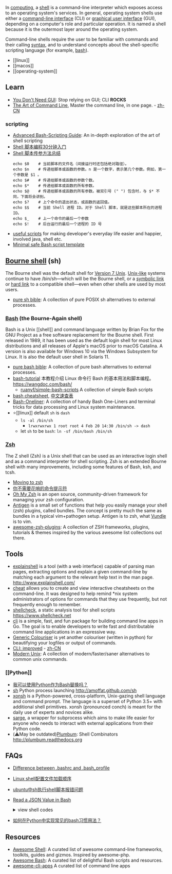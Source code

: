 In [computing](https://en.wikipedia.org/wiki/Computing), a [shell](https://en.wikipedia.org/wiki/Shell_(computing)) is a command-line interpreter which exposes access to an operating system's services. In general, operating system shells use either a [command-line interface](https://en.wikipedia.org/wiki/Command-line_interface) (CLI) or [graphical user interface](https://en.wikipedia.org/wiki/Graphical_user_interface) (GUI), depending on a computer's role and particular operation. It is named a shell because it is the outermost layer around the operating system.

Command-line shells require the user to be familiar with commands and their calling [syntax](https://en.wikipedia.org/wiki/Syntax), and to understand concepts about the shell-specific scripting language (for example, [bash](https://en.wikipedia.org/wiki/Bash_shell)).


- [[linux]]
- [[macos]]
- [[operating-system]]



## Learn
- [You Don't Need GUI](https://github.com/you-dont-need/You-Dont-Need-GUI): Stop relying on GUI; CLI **ROCKS**
- [The Art of Command Line](https://github.com/jlevy/the-art-of-command-line), Master the command line, in one page. - [zh-CN](https://github.com/jlevy/the-art-of-command-line/blob/master/README-zh.md)

### scripting
- [Advanced Bash-Scripting Guide](https://tldp.org/LDP/abs/html/index.html): An in-depth exploration of the art of shell scripting
- [Shell 脚本编程30分钟入门](https://github.com/qinjx/30min_guides/blob/master/shell.md)
- [Shell 脚本传参方法总结](https://www.jianshu.com/p/d3cd36c97abc)
  ```shell
  echo $0    # 当前脚本的文件名（间接运行时还包括绝对路径）。
  echo $n    # 传递给脚本或函数的参数。n 是一个数字，表示第几个参数。例如，第一个参数是 $1 。
  echo $#    # 传递给脚本或函数的参数个数。
  echo $*    # 传递给脚本或函数的所有参数。
  echo $@    # 传递给脚本或函数的所有参数。被双引号 (" ") 包含时，与 $* 不同，下面将会讲到。
  echo $?    # 上个命令的退出状态，或函数的返回值。
  echo $$    # 当前 Shell 进程 ID。对于 Shell 脚本，就是这些脚本所在的进程 ID。
  echo $_    # 上一个命令的最后一个参数
  echo $!    # 后台运行的最后一个进程的 ID 号
  ```
- [useful scripts](https://github.com/oldratlee/useful-scripts) for making developer's everyday life easier and happier, involved java, shell etc. 
- [Minimal safe Bash script template](https://betterdev.blog/minimal-safe-bash-script-template/)



## [Bourne shell](https://en.wikipedia.org/wiki/Bourne_shell) (sh)
The Bourne shell was the default shell for [Version 7 Unix](https://en.wikipedia.org/wiki/Version_7_Unix). [Unix-like](https://en.wikipedia.org/wiki/Unix-like) systems continue to have /bin/sh—which will be the Bourne shell, or a [symbolic link](https://en.wikipedia.org/wiki/Symbolic_link) or [hard link](https://en.wikipedia.org/wiki/Hard_link) to a compatible shell—even when other shells are used by most users.
- [pure sh bible](https://github.com/dylanaraps/pure-sh-bible): A collection of pure POSIX sh alternatives to external processes.

### [Bash](https://en.wikipedia.org/wiki/Bash_(Unix_shell)) (the Bourne-Again shell)
Bash is a Unix [[shell]] and command language written by Brian Fox for the GNU Project as a free software replacement for the Bourne shell. First released in 1989, it has been used as the default login shell for most Linux distributions and all releases of Apple's macOS prior to macOS Catalina. A version is also available for Windows 10 via the Windows Subsystem for Linux. It is also the default user shell in Solaris 11.
- [pure bash bible](https://github.com/dylanaraps/pure-bash-bible): A collection of pure bash alternatives to external processes.
- [bash-tutorial](https://github.com/wangdoc/bash-tutorial) 本教程介绍 Linux 命令行 Bash 的基本用法和脚本编程。 https://wangdoc.com/bash/
  - [ruanyf/simple-bash-scripts](https://github.com/ruanyf/simple-bash-scripts) A collection of simple Bash scripts
- [bash cheatsheet](https://github.com/LeCoupa/awesome-cheatsheets/blob/master/languages/bash.sh), [中文速查表](https://github.com/skywind3000/awesome-cheatsheets/blob/master/languages/bash.sh)
- [Bash-Oneliner](https://github.com/onceupon/Bash-Oneliner): A collection of handy Bash One-Liners and terminal tricks for data processing and Linux system maintenance.
- :star:[[linux]] default `sh` is `dash` 
  - `ls -al /bin/sh`
    - `lrwxrwxrwx 1 root root 4 Feb 20 14:30 /bin/sh -> dash`
  - let `sh` to be `bash`: `ln -sf /bin/bash /bin/sh`

### [Zsh](https://www.zsh.org/)
The Z shell (Zsh) is a Unix shell that can be used as an interactive login shell and as a command interpreter for shell scripting. Zsh is an extended Bourne shell with many improvements, including some features of Bash, ksh, and tcsh.
- [Moving to zsh](https://scriptingosx.com/2019/06/moving-to-zsh/)
- [你不需要花哨的命令提示符](https://zhuanlan.zhihu.com/p/51008087)
- [Oh My Zsh](https://github.com/ohmyzsh/ohmyzsh) is an open source, community-driven framework for managing your zsh configuration.
- [Antigen](https://github.com/zsh-users/antigen) is a small set of functions that help you easily manage your shell (zsh) plugins, called bundles. The concept is pretty much the same as bundles in a typical vim+pathogen setup. Antigen is to zsh, what [Vundle](https://github.com/gmarik/vundle) is to vim.
- [awesome-zsh-plugins](https://github.com/unixorn/awesome-zsh-plugins): A collection of ZSH frameworks, plugins, tutorials & themes inspired by the various awesome list collections out there.



## Tools
- [explainshell](https://github.com/idank/explainshell/) is a tool (with a web interface) capable of parsing man pages, extracting options and explain a given command-line by matching each argument to the relevant help text in the man page. http://www.explainshell.com/
- [cheat](https://github.com/cheat/cheat) allows you to create and view interactive cheatsheets on the command-line. It was designed to help remind *nix system administrators of options for commands that they use frequently, but not frequently enough to remember.
- [shellcheck](https://github.com/koalaman/shellcheck), a static analysis tool for shell scripts https://www.shellcheck.net
- [cli](https://github.com/urfave/cli) is a simple, fast, and fun package for building command line apps in Go. The goal is to enable developers to write fast and distributable command line applications in an expressive way.
- [Generic Colouriser](https://github.com/garabik/grc) is yet another colouriser (written in python) for beautifying your logfiles or output of commands.
- [CLI: improved](https://remysharp.com/2018/08/23/cli-improved) - [zh-CN](https://docs.xindong.com/utilities/cli-improved.html)
- [Modern Unix](https://github.com/ibraheemdev/modern-unix): A collection of modern/faster/saner alternatives to common unix commands.

### [[Python]]
- [我可以使用Python作为Bash替换吗？](http://www.tracholar.top/2018/06/08/can-i-use-python-as-a-bash-replacement/)
- [sh](https://github.com/amoffat/sh) Python process launching http://amoffat.github.com/sh
- [xonsh](https://github.com/xonsh/xonsh) is a Python-powered, cross-platform, Unix-gazing shell language and command prompt. The language is a superset of Python 3.5+ with additional shell primitives. xonsh (pronounced conch) is meant for the daily use of experts and novices alike.
- [sarge](https://bitbucket.org/vinay.sajip/sarge/src/master/), a wrapper for subprocess which aims to make life easier for anyone who needs to interact with external applications from their Python code.
- (:warning:May be outdated)[Plumbum](https://github.com/tomerfiliba/plumbum): Shell Combinators http://plumbum.readthedocs.org



## FAQs
- [Difference between .bashrc and .bash_profile](https://superuser.com/questions/183870/difference-between-bashrc-and-bash-profile)
- [Linux shell配置文件加载顺序](https://www.jianshu.com/p/0c7ea235b473)
- [ubuntu中sh执行shell脚本报错问题](https://blog.csdn.net/dylloveyou/article/details/53393906)
- [Read a JSON Value in Bash](http://dailyraisin.com/read-json-value-in-bash/)
  <details> <summary> view shell codes </summary> 

  ```bash
  function readJson {
    UNAMESTR=`uname`
    if [[ "$UNAMESTR" == 'Linux' ]]; then
      SED_EXTENDED='-r'
    elif [[ "$UNAMESTR" == 'Darwin' ]]; then
      SED_EXTENDED='-E'
    fi; 
    VALUE=`grep -m 1 "\"${2}\"" ${1} | sed ${SED_EXTENDED} 's/^ *//;s/.*: *"//;s/",?//'`
    if [ ! "$VALUE" ]; then
      echo "Error: Cannot find \"${2}\" in ${1}" >&2;
      exit 1;
    else
      echo $VALUE ;
    fi; 
  }
  ```
  </details>
- [如何在Python中实现常见的bash习惯用法？](https://www.codenong.com/209470/)



## Resources
- [Awesome Shell](https://github.com/alebcay/awesome-shell): A curated list of awesome command-line frameworks, toolkits, guides and gizmos. Inspired by awesome-php.
- [Awesome Bash](https://github.com/awesome-lists/awesome-bash): A curated list of delightful Bash scripts and resources.
- [awesome-cli-apps](https://github.com/agarrharr/awesome-cli-apps) A curated list of command line apps
